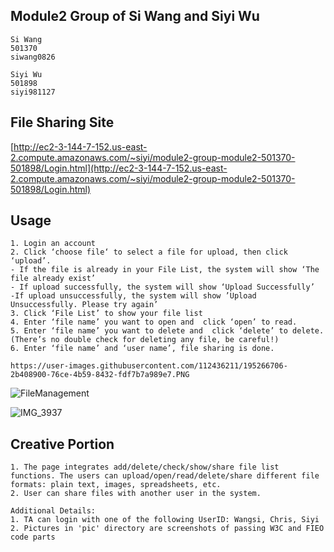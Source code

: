 ## ****Module2 Group of Si Wang and Siyi Wu****

```
Si Wang
501370
siwang0826
```
```
Siyi Wu
501898
siyi981127
```

 ## File Sharing Site

[http://ec2-3-144-7-152.us-east-2.compute.amazonaws.com/~siyi/module2-group-module2-501370-501898/Login.html](http://ec2-3-144-7-152.us-east-2.compute.amazonaws.com/~siyi/module2-group-module2-501370-501898/Login.html)

 ## Usage
```
1. Login an account
2. Click ‘choose file‘ to select a file for upload, then click ‘upload’.
- If the file is already in your File List, the system will show ‘The file already exist’
- If upload successfully, the system will show ‘Upload Successfully’
-If upload unsuccessfully, the system will show ’Upload Unsuccessfully. Please try again’
3. Click ‘File List’ to show your file list
4. Enter ‘file name’ you want to open and  click ‘open’ to read.
5. Enter ‘file name’ you want to delete and  click ‘delete’ to delete.(There’s no double check for deleting any file, be careful!)
6. Enter ‘file name’ and ‘user name’, file sharing is done.

https://user-images.githubusercontent.com/112436211/195266706-2b408900-76ce-4b59-8432-fdf7b7a989e7.PNG
```
![FileManagement](https://user-images.githubusercontent.com/112436211/195267225-fd742252-a884-419a-aefc-edd17d544d60.jpg)


![IMG_3937](https://user-images.githubusercontent.com/112436211/195267557-2f76a4d9-b617-4cb7-a53e-f4583f4e50b2.JPG)


## Creative Portion
```
1. The page integrates add/delete/check/show/share file list functions. The users can upload/open/read/delete/share different file formats: plain text, images, spreadsheets, etc.
2. User can share files with another user in the system.
```
```
Additional Details:
1. TA can login with one of the following UserID: Wangsi, Chris, Siyi
2. Pictures in 'pic' directory are screenshots of passing W3C and FIEO code parts
```
